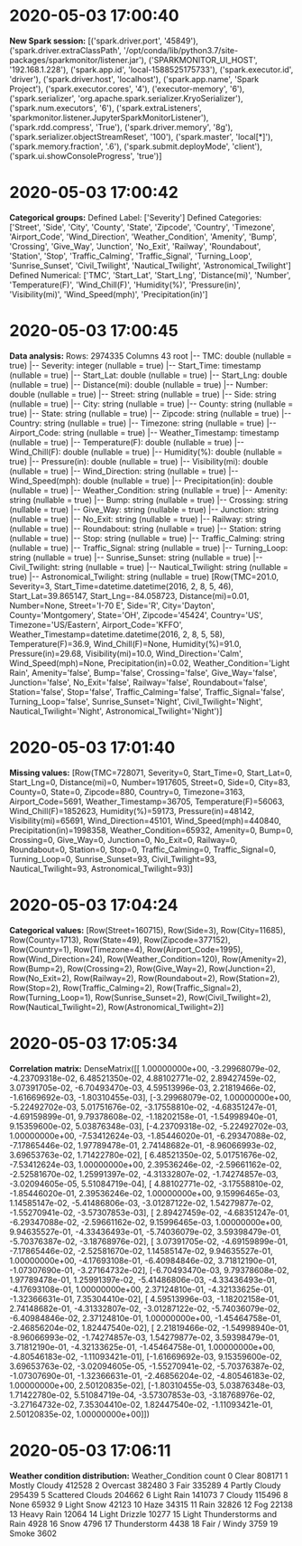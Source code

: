 

# 2020-05-03 17:00:40 
__New Spark session:__
[('spark.driver.port', '45849'), ('spark.driver.extraClassPath', '/opt/conda/lib/python3.7/site-packages/sparkmonitor/listener.jar'), ('SPARKMONITOR_UI_HOST', '192.168.1.228'), ('spark.app.id', 'local-1588525175733'), ('spark.executor.id', 'driver'), ('spark.driver.host', 'localhost'), ('spark.app.name', 'Spark Project'), ('spark.executor.cores', '4'), ('executor-memory', '6'), ('spark.serializer', 'org.apache.spark.serializer.KryoSerializer'), ('spark.num.executors', '6'), ('spark.extraListeners', 'sparkmonitor.listener.JupyterSparkMonitorListener'), ('spark.rdd.compress', 'True'), ('spark.driver.memory', '8g'), ('spark.serializer.objectStreamReset', '100'), ('spark.master', 'local[*]'), ('spark.memory.fraction', '.6'), ('spark.submit.deployMode', 'client'), ('spark.ui.showConsoleProgress', 'true')]

# 2020-05-03 17:00:42 
__Categorical groups:__
Defined Label:
['Severity']
Defined Categories:
['Street', 'Side', 'City', 'County', 'State', 'Zipcode', 'Country', 'Timezone', 'Airport_Code', 'Wind_Direction', 'Weather_Condition', 'Amenity', 'Bump', 'Crossing', 'Give_Way', 'Junction', 'No_Exit', 'Railway', 'Roundabout', 'Station', 'Stop', 'Traffic_Calming', 'Traffic_Signal', 'Turning_Loop', 'Sunrise_Sunset', 'Civil_Twilight', 'Nautical_Twilight', 'Astronomical_Twilight']
Defined Numerical:
['TMC', 'Start_Lat', 'Start_Lng', 'Distance(mi)', 'Number', 'Temperature(F)', 'Wind_Chill(F)', 'Humidity(%)', 'Pressure(in)', 'Visibility(mi)', 'Wind_Speed(mph)', 'Precipitation(in)']

# 2020-05-03 17:00:45 
__Data analysis:__
Rows: 2974335
Columns 43
root
 |-- TMC: double (nullable = true)
 |-- Severity: integer (nullable = true)
 |-- Start_Time: timestamp (nullable = true)
 |-- Start_Lat: double (nullable = true)
 |-- Start_Lng: double (nullable = true)
 |-- Distance(mi): double (nullable = true)
 |-- Number: double (nullable = true)
 |-- Street: string (nullable = true)
 |-- Side: string (nullable = true)
 |-- City: string (nullable = true)
 |-- County: string (nullable = true)
 |-- State: string (nullable = true)
 |-- Zipcode: string (nullable = true)
 |-- Country: string (nullable = true)
 |-- Timezone: string (nullable = true)
 |-- Airport_Code: string (nullable = true)
 |-- Weather_Timestamp: timestamp (nullable = true)
 |-- Temperature(F): double (nullable = true)
 |-- Wind_Chill(F): double (nullable = true)
 |-- Humidity(%): double (nullable = true)
 |-- Pressure(in): double (nullable = true)
 |-- Visibility(mi): double (nullable = true)
 |-- Wind_Direction: string (nullable = true)
 |-- Wind_Speed(mph): double (nullable = true)
 |-- Precipitation(in): double (nullable = true)
 |-- Weather_Condition: string (nullable = true)
 |-- Amenity: string (nullable = true)
 |-- Bump: string (nullable = true)
 |-- Crossing: string (nullable = true)
 |-- Give_Way: string (nullable = true)
 |-- Junction: string (nullable = true)
 |-- No_Exit: string (nullable = true)
 |-- Railway: string (nullable = true)
 |-- Roundabout: string (nullable = true)
 |-- Station: string (nullable = true)
 |-- Stop: string (nullable = true)
 |-- Traffic_Calming: string (nullable = true)
 |-- Traffic_Signal: string (nullable = true)
 |-- Turning_Loop: string (nullable = true)
 |-- Sunrise_Sunset: string (nullable = true)
 |-- Civil_Twilight: string (nullable = true)
 |-- Nautical_Twilight: string (nullable = true)
 |-- Astronomical_Twilight: string (nullable = true)
[Row(TMC=201.0, Severity=3, Start_Time=datetime.datetime(2016, 2, 8, 5, 46), Start_Lat=39.865147, Start_Lng=-84.058723, Distance(mi)=0.01, Number=None, Street='I-70 E', Side='R', City='Dayton', County='Montgomery', State='OH', Zipcode='45424', Country='US', Timezone='US/Eastern', Airport_Code='KFFO', Weather_Timestamp=datetime.datetime(2016, 2, 8, 5, 58), Temperature(F)=36.9, Wind_Chill(F)=None, Humidity(%)=91.0, Pressure(in)=29.68, Visibility(mi)=10.0, Wind_Direction='Calm', Wind_Speed(mph)=None, Precipitation(in)=0.02, Weather_Condition='Light Rain', Amenity='false', Bump='false', Crossing='false', Give_Way='false', Junction='false', No_Exit='false', Railway='false', Roundabout='false', Station='false', Stop='false', Traffic_Calming='false', Traffic_Signal='false', Turning_Loop='false', Sunrise_Sunset='Night', Civil_Twilight='Night', Nautical_Twilight='Night', Astronomical_Twilight='Night')]

# 2020-05-03 17:01:40 
__Missing values:__
[Row(TMC=728071, Severity=0, Start_Time=0, Start_Lat=0, Start_Lng=0, Distance(mi)=0, Number=1917605, Street=0, Side=0, City=83, County=0, State=0, Zipcode=880, Country=0, Timezone=3163, Airport_Code=5691, Weather_Timestamp=36705, Temperature(F)=56063, Wind_Chill(F)=1852623, Humidity(%)=59173, Pressure(in)=48142, Visibility(mi)=65691, Wind_Direction=45101, Wind_Speed(mph)=440840, Precipitation(in)=1998358, Weather_Condition=65932, Amenity=0, Bump=0, Crossing=0, Give_Way=0, Junction=0, No_Exit=0, Railway=0, Roundabout=0, Station=0, Stop=0, Traffic_Calming=0, Traffic_Signal=0, Turning_Loop=0, Sunrise_Sunset=93, Civil_Twilight=93, Nautical_Twilight=93, Astronomical_Twilight=93)]

# 2020-05-03 17:04:24 
__Categorical values:__
[Row(Street=160715), Row(Side=3), Row(City=11685), Row(County=1713), Row(State=49), Row(Zipcode=377152), Row(Country=1), Row(Timezone=4), Row(Airport_Code=1995), Row(Wind_Direction=24), Row(Weather_Condition=120), Row(Amenity=2), Row(Bump=2), Row(Crossing=2), Row(Give_Way=2), Row(Junction=2), Row(No_Exit=2), Row(Railway=2), Row(Roundabout=2), Row(Station=2), Row(Stop=2), Row(Traffic_Calming=2), Row(Traffic_Signal=2), Row(Turning_Loop=1), Row(Sunrise_Sunset=2), Row(Civil_Twilight=2), Row(Nautical_Twilight=2), Row(Astronomical_Twilight=2)]

# 2020-05-03 17:05:34 
__Correlation matrix:__
DenseMatrix([[ 1.00000000e+00, -3.29968079e-02, -4.23709318e-02,
               6.48521350e-02,  4.88102771e-02,  2.89427459e-02,
               3.07391705e-02, -6.70493470e-03,  4.59513996e-03,
               2.21819466e-02, -1.61669692e-03, -1.80310455e-03],
             [-3.29968079e-02,  1.00000000e+00, -5.22492702e-03,
               5.01751676e-02, -3.17558810e-02, -4.68351247e-01,
              -4.69159899e-01,  9.79378608e-02, -1.18202158e-01,
              -1.54998940e-01,  9.15359600e-02,  5.03876348e-03],
             [-4.23709318e-02, -5.22492702e-03,  1.00000000e+00,
              -7.53412624e-03, -1.85446020e-01, -6.29347088e-02,
              -7.17865446e-02,  1.97789478e-01,  2.74148682e-01,
              -8.96066993e-02,  3.69653763e-02,  1.71422780e-02],
             [ 6.48521350e-02,  5.01751676e-02, -7.53412624e-03,
               1.00000000e+00,  2.39536246e-02, -2.59661162e-02,
              -2.52581670e-02,  1.25991397e-02, -4.31332807e-02,
              -1.74274857e-03, -3.02094605e-05,  5.51084719e-04],
             [ 4.88102771e-02, -3.17558810e-02, -1.85446020e-01,
               2.39536246e-02,  1.00000000e+00,  9.15996465e-03,
               1.14585147e-02, -5.41486806e-03, -3.01287122e-02,
               1.54279877e-02, -1.55270941e-02, -3.57307853e-03],
             [ 2.89427459e-02, -4.68351247e-01, -6.29347088e-02,
              -2.59661162e-02,  9.15996465e-03,  1.00000000e+00,
               9.94635527e-01, -4.33436493e-01, -5.74036079e-02,
               3.59398479e-01, -5.70376387e-02, -3.18768976e-02],
             [ 3.07391705e-02, -4.69159899e-01, -7.17865446e-02,
              -2.52581670e-02,  1.14585147e-02,  9.94635527e-01,
               1.00000000e+00, -4.17693108e-01, -6.40984846e-02,
               3.71812190e-01, -1.07307690e-01, -3.27164732e-02],
             [-6.70493470e-03,  9.79378608e-02,  1.97789478e-01,
               1.25991397e-02, -5.41486806e-03, -4.33436493e-01,
              -4.17693108e-01,  1.00000000e+00,  2.37124810e-01,
              -4.32133625e-01, -1.32366631e-01,  7.35304410e-02],
             [ 4.59513996e-03, -1.18202158e-01,  2.74148682e-01,
              -4.31332807e-02, -3.01287122e-02, -5.74036079e-02,
              -6.40984846e-02,  2.37124810e-01,  1.00000000e+00,
              -1.45464758e-01, -2.46856204e-02,  1.82447540e-02],
             [ 2.21819466e-02, -1.54998940e-01, -8.96066993e-02,
              -1.74274857e-03,  1.54279877e-02,  3.59398479e-01,
               3.71812190e-01, -4.32133625e-01, -1.45464758e-01,
               1.00000000e+00, -4.80546183e-02, -1.11093421e-01],
             [-1.61669692e-03,  9.15359600e-02,  3.69653763e-02,
              -3.02094605e-05, -1.55270941e-02, -5.70376387e-02,
              -1.07307690e-01, -1.32366631e-01, -2.46856204e-02,
              -4.80546183e-02,  1.00000000e+00,  2.50120835e-02],
             [-1.80310455e-03,  5.03876348e-03,  1.71422780e-02,
               5.51084719e-04, -3.57307853e-03, -3.18768976e-02,
              -3.27164732e-02,  7.35304410e-02,  1.82447540e-02,
              -1.11093421e-01,  2.50120835e-02,  1.00000000e+00]])

# 2020-05-03 17:06:11 
__Weather condition distribution:__
               Weather_Condition   count
0                          Clear  808171
1                  Mostly Cloudy  412528
2                       Overcast  382480
3                           Fair  335289
4                  Partly Cloudy  295439
5               Scattered Clouds  204662
6                     Light Rain  141073
7                         Cloudy  115496
8                           None   65932
9                     Light Snow   42123
10                          Haze   34315
11                          Rain   32826
12                           Fog   22138
13                    Heavy Rain   12064
14                 Light Drizzle   10277
15  Light Thunderstorms and Rain    4928
16                          Snow    4796
17                  Thunderstorm    4438
18                  Fair / Windy    3759
19                         Smoke    3602